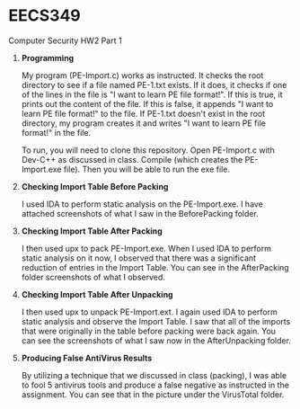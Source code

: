 # EECS349
Computer Security HW2 Part 1

1. **Programming**

    My program (PE-Import.c) works as instructed. It checks the root directory to see
    if a file named PE-1.txt exists. If it does, it checks if one of the lines in the
    file is "I want to learn PE file format!". If this is true, it prints out the content
    of the file. If this is false, it appends "I want to learn PE file format!" to the file.
    If PE-1.txt doesn't exist in the root directory, my program creates it and writes
    "I want to learn PE file format!" in the file.

    To run, you will need to clone this repository. Open PE-Import.c with Dev-C++ as
    discussed in class. Compile (which creates the PE-Import.exe file). Then you will
    be able to run the exe file.

2. **Checking Import Table Before Packing**


    I used IDA to perform static analysis on the PE-Import.exe. I have attached screenshots
    of what I saw in the BeforePacking folder.

3. **Checking Import Table After Packing**


    I then used upx to pack PE-Import.exe. When I used IDA to perform static analysis
    on it now, I observed that there was a significant reduction of entries in the Import
    Table. You can see in the AfterPacking folder screenshots of what I observed.

4. **Checking Import Table After Unpacking**


    I then used upx to unpack PE-Import.ext. I again used IDA to perform static analysis
    and observe the Import Table. I saw that all of the imports that were originally in the
    table before packing were back again. You can see the screenshots of what I saw now
    in the AfterUnpacking folder.

5. **Producing False AntiVirus Results**


    By utilizing a technique that we discussed in class (packing), I was able to fool
    5 antivirus tools and produce a false negative as instructed in the assignment. You
    can see that in the picture under the VirusTotal folder.
